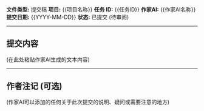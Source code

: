 **文件类型:** 提交稿
**项目:** {{项目名称}}
**任务 ID:** {{任务ID}}
**作家AI:** {{作家AI名称}}
**提交日期:** {{YYYY-MM-DD}}
**状态:** 已提交 (待审阅)

---

## 提交内容

(在此处粘贴作家AI生成的文本内容)

---

## 作者注记 (可选)

(作家AI可以添加的任何关于此次提交的说明、疑问或需要注意的地方) 
